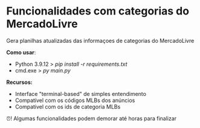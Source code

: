 # Funcionalidades com categorias do MercadoLivre
Gera planilhas atualizadas das informaçoes de categorias do MercadoLivre


**Como usar**:
- Python 3.9.12 > *pip install -r requirements.txt*
- cmd.exe > *py main.py*


**Recursos:**
- Interface "terminal-based" de simples entendimento
- Compatível com os códigos MLBs dos anúncios
- Compativel com os ids de categoria MLBs


⏰! Algumas funcionalidades podem demorar até horas para finalizar

